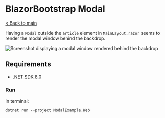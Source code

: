 # BlazorBootstrap Modal
[< Back to main](https://izaacj/github-issues)

Having a `Modal` outside the `article` element in `MainLayout.razor` seems to render the modal window behind the backdrop.

![Screenshot displaying a modal window rendered behind the backdrop](/screenshot.png)

## Requirements
* [.NET SDK 8.0](https://dotnet.microsoft.com/en-us/download/dotnet/8.0)

### Run
In terminal:
```
dotnet run --project ModalExample.Web
```